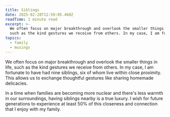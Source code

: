```yaml
---
title: Siblings
date: 2025-02-28T12:59:05.460Z
readTime: 1 minute read
excerpt: >-
  We often focus on major breakthrough and overlook the smaller things in life,
  such as the kind gestures we receive from others. In my case, I am fortu...
topics:
  - family
  - musings
---
```

We often focus on major breakthrough and overlook the smaller things in life, such as the kind gestures we receive from others. In my case, I am fortunate to have had nine siblings, six of whom live within close proximity. This allows us to exchange thoughtful gestures like sharing homemade delicacies.
 
 In a time when families are becoming more nuclear and there's less warmth in our surroundings, having siblings nearby is a true luxury. I wish for future generations to experience at least 50% of this closeness and connection that I enjoy with my family.
